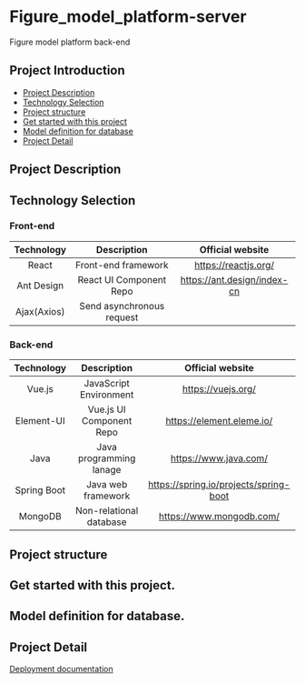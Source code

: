 # Figure_model_platform-server
Figure model platform back-end

## Project Introduction
- [Project Description](#Project-description)
- [Technology Selection](#technology-selection)
- [Project structure](#project-structure)
- [Get started with this project](#get-started-with-this-project)
- [Model definition for database](#model-definition-for-database)
- [Project Detail](#project-detail)

## Project Description

## Technology Selection

### Front-end
|     Technology     |        Description       |                Official website                |
| :----------------: | :----------------------: | :--------------------------------------------: |
|       React        |    Front-end framework   |               https://reactjs.org/             |
|     Ant Design     |  React UI Component Repo |           https://ant.design/index-cn          |
|     Ajax(Axios)    | Send asynchronous request|                                                |

### Back-end
|     Technology     |        Description       |                Official website                |
| :----------------: | :----------------------: | :--------------------------------------------: |
|       Vue.js       |  JavaScript Environment  |               https://vuejs.org/               |
|     Element-UI     | Vue.js UI Component Repo |            https://element.eleme.io/           |
|        Java        |  Java programming lanage |              https://www.java.com/             |
|     Spring Boot    |    Java web framework    |      https://spring.io/projects/spring-boot    |
|       MongoDB      |  Non-relational database |             https://www.mongodb.com/           |

## Project structure

## Get started with this project.

## Model definition for database.

## Project Detail

[Deployment documentation](docs/Deployment.md)
